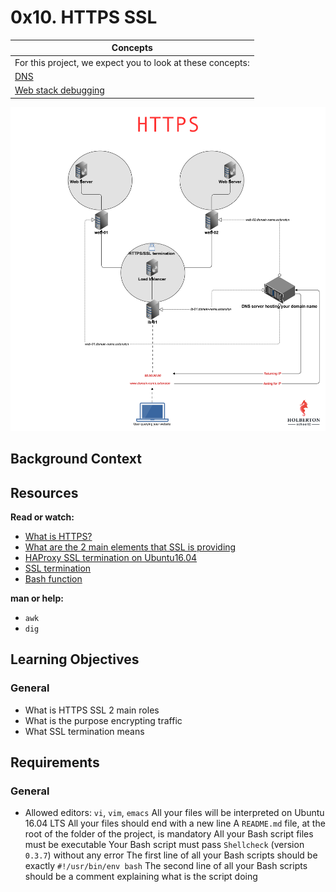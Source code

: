 # 0x10. HTTPS SSL

|Concepts                                                                        |
| ------------------------------------------------------------------------------ |
|For this project, we expect you to look at these concepts:                      |
|[DNS](https://github.com/Amyn00/alx-concepts/blob/main/DNS.md)                  |
|[Web stack debugging](https://github.com/Amyn00/alx-concepts/blob/main/WEB_STACK_DEBUGGING.md)                                                                     |

<img src="https://github.com/Amyn00/alx-system_engineering-devops/blob/master/0x10-https_ssl/images/https.png">

## Background Context

## Resources

**Read or watch:**

* [What is HTTPS?](https://www.instantssl.com/http-vs-https)
* [What are the 2 main elements that SSL is providing](https://www.sslshopper.com/why-ssl-the-purpose-of-using-ssl-certificates.html)
* [HAProxy SSL termination on Ubuntu16.04](https://docs.ionos.com/cloud/)
* [SSL termination](https://en.wikipedia.org/wiki/TLS_termination_proxy)
* [Bash function](https://tldp.org/LDP/abs/html/complexfunct.html)

**man or help:**

* `awk`
* `dig`

## Learning Objectives

### General

* What is HTTPS SSL 2 main roles
* What is the purpose encrypting traffic
* What SSL termination means

## Requirements

### General

* Allowed editors: `vi`, `vim`, `emacs`
All your files will be interpreted on Ubuntu 16.04 LTS
All your files should end with a new line
A `README.md` file, at the root of the folder of the project, is mandatory
All your Bash script files must be executable
Your Bash script must pass `Shellcheck` (version `0.3.7`) without any error
The first line of all your Bash scripts should be exactly `#!/usr/bin/env bash`
The second line of all your Bash scripts should be a comment explaining what is the script doing
